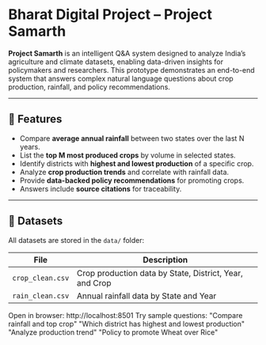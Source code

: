 # Bharat Digital Project – Project Samarth

**Project Samarth** is an intelligent Q&A system designed to analyze India’s agriculture and climate datasets, enabling data-driven insights for policymakers and researchers. This prototype demonstrates an end-to-end system that answers complex natural language questions about crop production, rainfall, and policy recommendations.

---

## 🌟 Features

- Compare **average annual rainfall** between two states over the last N years.
- List the **top M most produced crops** by volume in selected states.
- Identify districts with **highest and lowest production** of a specific crop.
- Analyze **crop production trends** and correlate with rainfall data.
- Provide **data-backed policy recommendations** for promoting crops.
- Answers include **source citations** for traceability.

---

## 📂 Datasets

All datasets are stored in the `data/` folder:

| File | Description |
|------|-------------|
| `crop_clean.csv` | Crop production data by State, District, Year, and Crop |
| `rain_clean.csv` | Annual rainfall data by State and Year |


Open in browser: http://localhost:8501
Try sample questions:
"Compare rainfall and top crop"
"Which district has highest and lowest production"
"Analyze production trend"
"Policy to promote Wheat over Rice"
